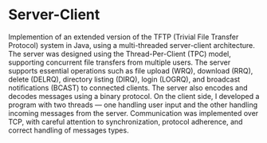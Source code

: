 # Server-Client
Implemention of an extended version of the TFTP (Trivial File Transfer Protocol) system in Java, using a multi-threaded server-client architecture. The server was designed using the Thread-Per-Client (TPC) model, supporting concurrent file transfers from multiple users. 
The server supports essential operations such as file upload (WRQ), download (RRQ), delete (DELRQ), directory listing (DIRQ), login (LOGRQ), and broadcast notifications (BCAST) to connected clients. The server also encodes and decodes messages using a binary protocol. On the client side, I developed a program with two threads — one handling user input and the other handling incoming messages from the server. Communication was implemented over TCP, with careful attention to synchronization, protocol adherence, and correct handling of messages types.


